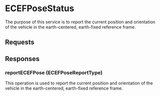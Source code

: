 # ECEFPoseStatus
The purpose of this service is to report the current position and orientation of the vehicle in the earth-centered, earth-fixed reference frame.

## Requests

## Responses
### reportECEFPose (ECEFPoseReportType)
This operation is used to report the current position and orientation of the vehicle in the earth-centered, earth-fixed reference frame.
